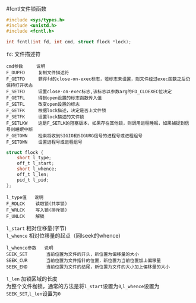 #fcntl文件锁函数
```c
#include <sys/types.h>
#include <unistd.h>
#include <fcntl.h>

int fcntl(int fd, int cmd, struct flock *lock);
```
`fd`: 文件描述符
```text
cmd参数     说明
F_DUPFD     复制文件描述符
F_GETFD     获得fd的close-on-exec标志，若标志未设置，则文件经过exec函数之后仍保持打开状态
F_SETFD     设置close-on-exec标志,该标志以参数arg的FD_CLOEXEC位决定
F_GETFL     得到open设置的标志函数传入值
F_SETFL     改变open设置的标志
F_GETFK     根据lock描述，决定是否上文件锁
F_SETFK     设置lock描述的文件锁
F_SETLKW    这是F_SETLK的阻塞版本，如果存在其他锁，则调用进程睡眠，如果捕捉到信号则睡眠中断
F_GETOWN    检索将收到SIGIO和SIGURG信号的进程号或进程组号
F_SETOWN    设置进程号或进程组号
```
```c
struct flock {
	short l_type;
	off_t l_start;
	short l_whence;
	off_t l_len;
	pid_t l_pid;
};
```
```text
l_type值   说明
F_RDLCK    读取锁(共享锁)
F_WRLCK    写入锁(排斥锁)
F_UNLCK    解锁
```
`l_start` 相对位移量(字节)          
`l_whence` 相对位移量的起点（同lseek的whence)           
```text
l_whence参数   说明
SEEK_SET       当前位置为文件的开头，新位置为偏移量的大小
SEEK_CUR       当前位置为文件指针的位置，新位置为当前位置加上偏移量
SEEK_END       当前位置为文件的结尾，新位置为文件的大小加上偏移量的大小
```
`l_len`  加锁区域的长度                       
为整个文件枷锁，通常的方法是将`l_start`设置为`0`,`l_whence`设置为`SEEK_SET`,`l_len`设置为`0`           



